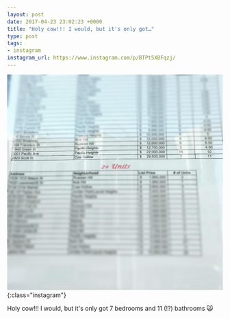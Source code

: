 ```yaml
---
layout: post
date: 2017-04-23 23:02:23 +0000
title: "Holy cow!!! I would, but it's only got…"
type: post
tags:
- instagram
instagram_url: https://www.instagram.com/p/BTPt5XBFqzj/
---
```


![Instagram - BTPt5XBFqzj](/assets/BTPt5XBFqzj.jpg){:class="instagram"}

Holy cow!!! I would, but it's only got 7 bedrooms and 11 (!?) bathrooms 🙀
